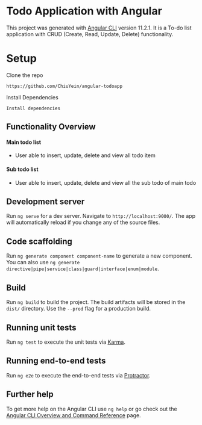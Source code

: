 # Todo Application with Angular

This project was generated with [Angular CLI](https://github.com/angular/angular-cli) version 11.2.1.
It is a To-do list application with CRUD (Create, Read, Update, Delete) functionality.

# Setup
Clone the repo

```https://github.com/ChiuYein/angular-todoapp```

Install Dependencies

```Install dependencies```

## Functionality Overview

#### Main todo list
* User able to insert, update, delete and view all todo item

#### Sub todo list 
* User able to insert, update, delete and view all the sub todo of main todo 

## Development server

Run `ng serve` for a dev server. Navigate to `http://localhost:9000/`. The app will automatically reload if you change any of the source files.

## Code scaffolding

Run `ng generate component component-name` to generate a new component. You can also use `ng generate directive|pipe|service|class|guard|interface|enum|module`.

## Build

Run `ng build` to build the project. The build artifacts will be stored in the `dist/` directory. Use the `--prod` flag for a production build.

## Running unit tests

Run `ng test` to execute the unit tests via [Karma](https://karma-runner.github.io).

## Running end-to-end tests

Run `ng e2e` to execute the end-to-end tests via [Protractor](http://www.protractortest.org/).

## Further help

To get more help on the Angular CLI use `ng help` or go check out the [Angular CLI Overview and Command Reference](https://angular.io/cli) page.
